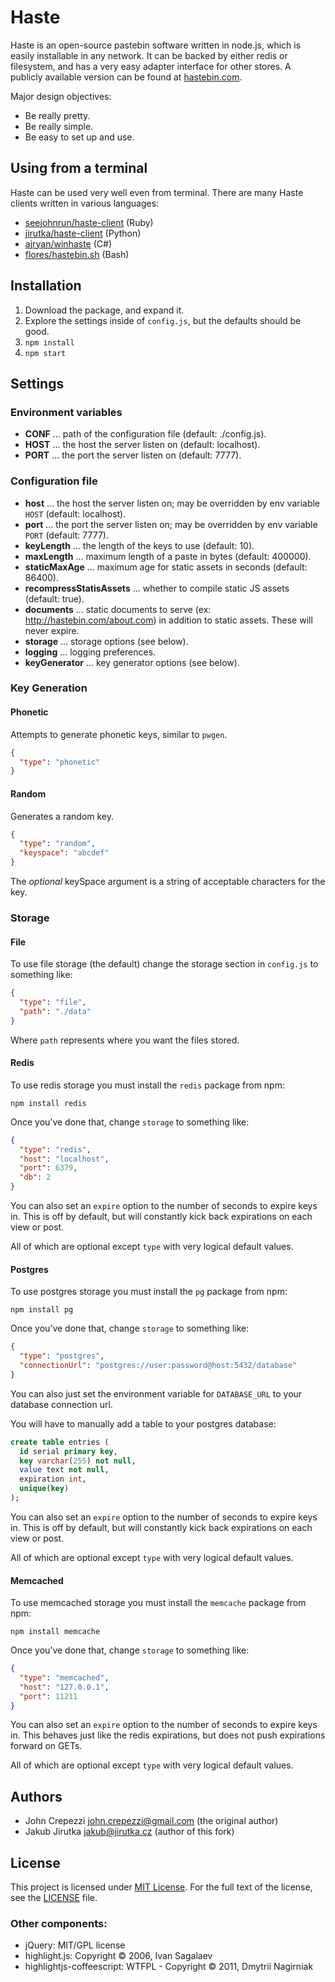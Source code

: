 # Haste

Haste is an open-source pastebin software written in node.js, which is easily
installable in any network. It can be backed by either redis or filesystem,
and has a very easy adapter interface for other stores. A publicly available
version can be found at [hastebin.com](http://hastebin.com).

Major design objectives:

* Be really pretty.
* Be really simple.
* Be easy to set up and use.


## Using from a terminal

Haste can be used very well even from terminal. There are many Haste clients
written in various languages:

*  [seejohnrun/haste-client](https://github.com/seejohnrun/haste-client) (Ruby)
*  [jirutka/haste-client](https://github.com/jirutka/haste-client) (Python)
*  [ajryan/winhaste](https://github.com/ajryan/WinHaste) (C#)
*  [flores/hastebin.sh](https://gist.github.com/flores/3670953) (Bash)


## Installation

1. Download the package, and expand it.
2. Explore the settings inside of `config.js`, but the defaults should be good.
3. `npm install`
4. `npm start`


## Settings

### Environment variables

* **CONF** ... path of the configuration file (default: ./config.js).
* **HOST** ... the host the server listen on (default: localhost).
* **PORT** ... the port the server listen on (default: 7777).

### Configuration file

*  **host** ... the host the server listen on; may be overridden by env variable `HOST` (default: localhost).
*  **port** ... the port the server listen on; may be overridden by env variable `PORT` (default: 7777).
*  **keyLength** ... the length of the keys to use (default: 10).
*  **maxLength** ... maximum length of a paste in bytes (default: 400000).
*  **staticMaxAge** ... maximum age for static assets in seconds (default: 86400).
*  **recompressStatisAssets** ... whether to compile static JS assets (default: true).
*  **documents** ... static documents to serve (ex: http://hastebin.com/about.com)
                    in addition to static assets. These will never expire.
*  **storage** ... storage options (see below).
*  **logging** ... logging preferences.
*  **keyGenerator** ... key generator options (see below).

### Key Generation

#### Phonetic

Attempts to generate phonetic keys, similar to `pwgen`.

```json
{
  "type": "phonetic"
}
```

#### Random

Generates a random key.

```json
{
  "type": "random",
  "keyspace": "abcdef"
}
```

The _optional_ keySpace argument is a string of acceptable characters
for the key.

### Storage

#### File

To use file storage (the default) change the storage section in `config.js` to
something like:

```json
{
  "type": "file",
  "path": "./data"
}
```

Where `path` represents where you want the files stored.

#### Redis

To use redis storage you must install the `redis` package from npm:

    npm install redis

Once you’ve done that, change `storage` to something like:

```json
{
  "type": "redis",
  "host": "localhost",
  "port": 6379,
  "db": 2
}
```

You can also set an `expire` option to the number of seconds to expire keys in.
This is off by default, but will constantly kick back expirations on each view
or post.

All of which are optional except `type` with very logical default values.

#### Postgres

To use postgres storage you must install the `pg` package from npm:

    npm install pg

Once you’ve done that, change `storage` to something like:

```json
{
  "type": "postgres",
  "connectionUrl": "postgres://user:password@host:5432/database"
}
```

You can also just set the environment variable for `DATABASE_URL` to your database connection url.

You will have to manually add a table to your postgres database:

```sql
create table entries (
  id serial primary key,
  key varchar(255) not null,
  value text not null,
  expiration int,
  unique(key)
);
```

You can also set an `expire` option to the number of seconds to expire keys in.
This is off by default, but will constantly kick back expirations on each view
or post.

All of which are optional except `type` with very logical default values.

#### Memcached

To use memcached storage you must install the `memcache` package from npm:

    npm install memcache

Once you’ve done that, change `storage` to something like:

``` json
{
  "type": "memcached",
  "host": "127.0.0.1",
  "port": 11211
}
```

You can also set an `expire` option to the number of seconds to expire keys in.
This behaves just like the redis expirations, but does not push expirations
forward on GETs.

All of which are optional except `type` with very logical default values.


## Authors

* John Crepezzi <john.crepezzi@gmail.com> (the original author)
* Jakub Jirutka <jakub@jirutka.cz> (author of this fork)


## License

This project is licensed under [MIT License](http://opensource.org/licenses/MIT/).
For the full text of the license, see the [LICENSE](LICENSE) file.

### Other components:

* jQuery: MIT/GPL license
* highlight.js: Copyright © 2006, Ivan Sagalaev
* highlightjs-coffeescript: WTFPL - Copyright © 2011, Dmytrii Nagirniak
